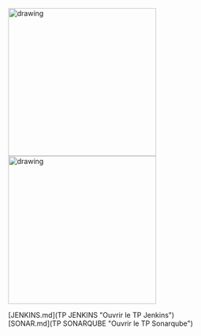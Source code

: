 <img src="https://www.insa-rouen.fr/themes/custom/insa/assets/images/logo.png" alt="drawing" width="300"/>

<img src="https://www.soprasteria.fr/images/librariesprovider2/sopra-steria-fr-images/logo-home/logo-sopra-steria.png" alt="drawing" width="300"/>


[JENKINS.md](TP JENKINS "Ouvrir le TP Jenkins")   
[SONAR.md](TP SONARQUBE "Ouvrir le TP Sonarqube")




 
